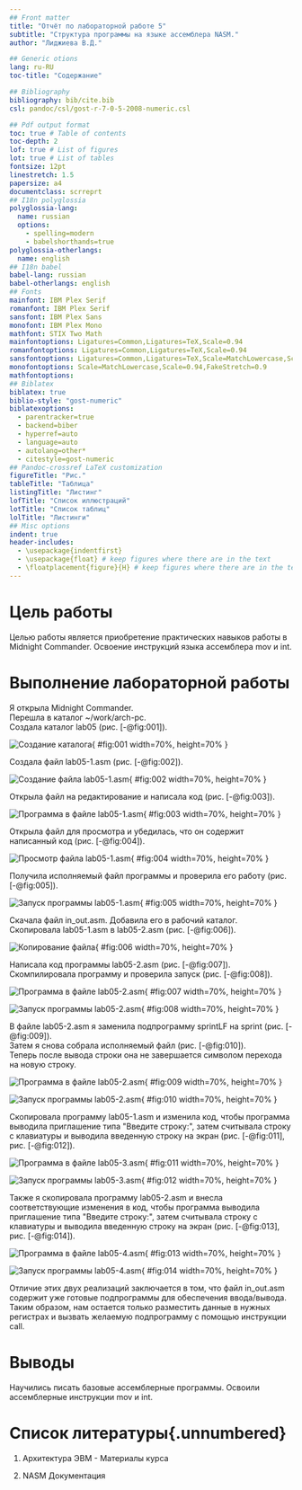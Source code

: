 ```yaml
---
## Front matter
title: "Отчёт по лабораторной работе 5"
subtitle: "Структура программы на языке ассемблера NASM."
author: "Лиджиева В.Д."

## Generic otions
lang: ru-RU
toc-title: "Содержание"

## Bibliography
bibliography: bib/cite.bib
csl: pandoc/csl/gost-r-7-0-5-2008-numeric.csl

## Pdf output format
toc: true # Table of contents
toc-depth: 2
lof: true # List of figures
lot: true # List of tables
fontsize: 12pt
linestretch: 1.5
papersize: a4
documentclass: scrreprt
## I18n polyglossia
polyglossia-lang:
  name: russian
  options:
	- spelling=modern
	- babelshorthands=true
polyglossia-otherlangs:
  name: english
## I18n babel
babel-lang: russian
babel-otherlangs: english
## Fonts
mainfont: IBM Plex Serif
romanfont: IBM Plex Serif
sansfont: IBM Plex Sans
monofont: IBM Plex Mono
mathfont: STIX Two Math
mainfontoptions: Ligatures=Common,Ligatures=TeX,Scale=0.94
romanfontoptions: Ligatures=Common,Ligatures=TeX,Scale=0.94
sansfontoptions: Ligatures=Common,Ligatures=TeX,Scale=MatchLowercase,Scale=0.94
monofontoptions: Scale=MatchLowercase,Scale=0.94,FakeStretch=0.9
mathfontoptions:
## Biblatex
biblatex: true
biblio-style: "gost-numeric"
biblatexoptions:
  - parentracker=true
  - backend=biber
  - hyperref=auto
  - language=auto
  - autolang=other*
  - citestyle=gost-numeric
## Pandoc-crossref LaTeX customization
figureTitle: "Рис."
tableTitle: "Таблица"
listingTitle: "Листинг"
lofTitle: "Список иллюстраций"
lotTitle: "Список таблиц"
lolTitle: "Листинги"
## Misc options
indent: true
header-includes:
  - \usepackage{indentfirst}
  - \usepackage{float} # keep figures where there are in the text
  - \floatplacement{figure}{H} # keep figures where there are in the text
---
```


# Цель работы

Целью работы является приобретение практических навыков работы в Midnight Commander. 
Освоение инструкций языка ассемблера mov и int.

# Выполнение лабораторной работы

Я открыла Midnight Commander.  
Перешла в каталог ~/work/arch-pc.  
Создала каталог lab05 (рис. [-@fig:001]).

![Создание каталога](image/01.png){ #fig:001 width=70%, height=70% }

Создала файл lab05-1.asm (рис. [-@fig:002]).

![Создание файла lab05-1.asm](image/02.png){ #fig:002 width=70%, height=70% }

Открыла файл на редактирование и написала код (рис. [-@fig:003]).

![Программа в файле lab05-1.asm](image/03.png){ #fig:003 width=70%, height=70% }

Открыла файл для просмотра и убедилась, что он содержит написанный код (рис. [-@fig:004]).

![Просмотр файла lab05-1.asm](image/04.png){ #fig:004 width=70%, height=70% }

Получила исполняемый файл программы и проверила его работу (рис. [-@fig:005]).

![Запуск программы lab05-1.asm](image/05.png){ #fig:005 width=70%, height=70% }

Скачала файл in_out.asm. Добавила его в рабочий каталог.  
Скопировала lab05-1.asm в lab05-2.asm (рис. [-@fig:006]).

![Копирование файла](image/06.png){ #fig:006 width=70%, height=70% }

Написала код программы lab05-2.asm (рис. [-@fig:007]).  
Скомпилировала программу и проверила запуск (рис. [-@fig:008]).

![Программа в файле lab05-2.asm](image/07.png){ #fig:007 width=70%, height=70% }

![Запуск программы lab05-2.asm](image/08.png){ #fig:008 width=70%, height=70% }

В файле lab05-2.asm я заменила подпрограмму sprintLF на sprint (рис. [-@fig:009]).  
Затем я снова собрала исполняемый файл (рис. [-@fig:010]).  
Теперь после вывода строки она не завершается символом перехода на новую строку.

![Программа в файле lab05-2.asm](image/09.png){ #fig:009 width=70%, height=70% }

![Запуск программы lab05-2.asm](image/10.png){ #fig:010 width=70%, height=70% }

Скопировала программу lab05-1.asm и изменила код, чтобы программа выводила 
приглашение типа "Введите строку:", затем считывала строку с клавиатуры 
и выводила введенную строку на экран (рис. [-@fig:011], рис. [-@fig:012]).

![Программа в файле lab05-3.asm](image/11.png){ #fig:011 width=70%, height=70% }

![Запуск программы lab05-3.asm](image/12.png){ #fig:012 width=70%, height=70% }

Также я скопировала программу lab05-2.asm и внесла соответствующие изменения в код, 
чтобы программа выводила приглашение типа "Введите строку:", 
затем считывала строку с клавиатуры и выводила введенную строку на экран (рис. [-@fig:013], рис. [-@fig:014]).

![Программа в файле lab05-4.asm](image/13.png){ #fig:013 width=70%, height=70% }

![Запуск программы lab05-4.asm](image/14.png){ #fig:014 width=70%, height=70% }

Отличие этих двух реализаций заключается в том, что файл in_out.asm содержит уже 
готовые подпрограммы для обеспечения ввода/вывода. 
Таким образом, нам остается только разместить данные в нужных регистрах и 
вызвать желаемую подпрограмму с помощью инструкции call.

# Выводы

Научились писать базовые ассемблерные программы. Освоили ассемблерные инструкции mov и int.

# Список литературы{.unnumbered}

1. Архитектура ЭВМ - Материалы курса

2. NASM Документация
